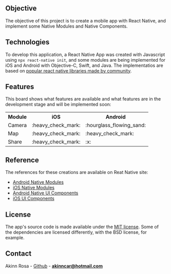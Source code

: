 ## Objective

The objective of this project is to create a mobile app with React Native, and implement some Native Modules and Native Components.

## Technologies

To develop this application, a React Native App was created with Javascript using `npx react-native init`, and some modules are being implemented for iOS and Android with Objective-C, Swift, and Java. The implementatios are based on [popular react native libraries made by community](https://reactnative.directory/). 

## Features

This board shows what features are available and what features are in the development stage and will be implemented soon:

<table>
  <tr>
    <th>Module</th>
    <th>iOS</th>
    <th>Android</th>
  </tr>
  <tr>
    <td>Camera</td>
    <td>:heavy_check_mark:</td>
    <td>:hourglass_flowing_sand:</td>
  </tr>
  <tr>
    <td>Map</td>
    <td>:heavy_check_mark:</td>
    <td>:heavy_check_mark:</td>
  </tr>
  <tr>
    <td>Share</td>
    <td>:heavy_check_mark:</td>
    <td>:x:</td>
  </tr>
</table>

## Reference

The references for these creations are available on Reat Native site:

- [Android Native Modules](https://reactnative.dev/docs/native-modules-android)
- [iOS Native Modules](https://reactnative.dev/docs/native-modules-ios)
- [Android Native UI Components](https://reactnative.dev/docs/native-components-android)
- [iOS UI Components](https://reactnative.dev/docs/native-components-ios)

## License

The app's source code is made available under the [MIT license](LICENSE). Some of the dependencies are licensed differently, with the BSD license, for example.

## Contact

Akinn Rosa - [Github](https://github.com/akinncar) - **[akinncar@hotmail.com](mailto:akinncar@hotmail.com)**
